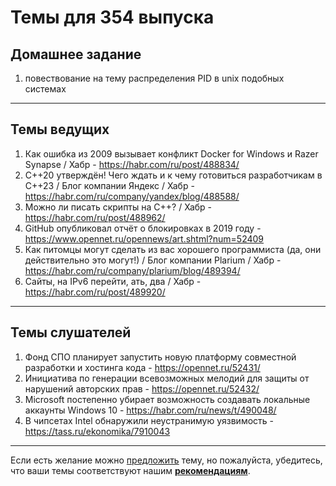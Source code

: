 # Темы для 354 выпуска

## Домашнее задание

1. повествование на тему распределения PID в unix подобных системах

---

## Темы ведущих

1. Как ошибка из 2009 вызывает конфликт Docker for Windows и Razer Synapse / Хабр - https://habr.com/ru/post/488834/
1. C++20 утверждён! Чего ждать и к чему готовиться разработчикам в C++23 / Блог компании Яндекс / Хабр - https://habr.com/ru/company/yandex/blog/488588/
1. Можно ли писать скрипты на C++? / Хабр - https://habr.com/ru/post/488962/
1. GitHub опубликовал отчёт о блокировках в 2019 году - https://www.opennet.ru/opennews/art.shtml?num=52409
1. Как питомцы могут сделать из вас хорошего программиста (да, они действительно это могут!) / Блог компании Plarium / Хабр - https://habr.com/ru/company/plarium/blog/489394/
1. Сайты, на IPv6 перейти, ать, два / Хабр - https://habr.com/ru/post/489920/

---

## Темы слушателей

1. Фонд СПО планирует запустить новую платформу совместной разработки и хостинга кода - https://opennet.ru/52431/
1. Инициатива по генерации всевозможных мелодий для защиты от нарушений авторских прав - https://opennet.ru/52432/
1. Microsoft постепенно убирает возможность создавать локальные аккаунты Windows 10 - https://habr.com/ru/news/t/490048/
1. В чипсетах Intel обнаружили неустранимую уязвимость - https://tass.ru/ekonomika/7910043

---

Если есть желание можно [предложить](themes_from_listeners.md) тему, но пожалуйста, убедитесь, что ваши темы соответствуют нашим **[рекомендациям](Recommendations_for_the_proposed_topics.md)**.
